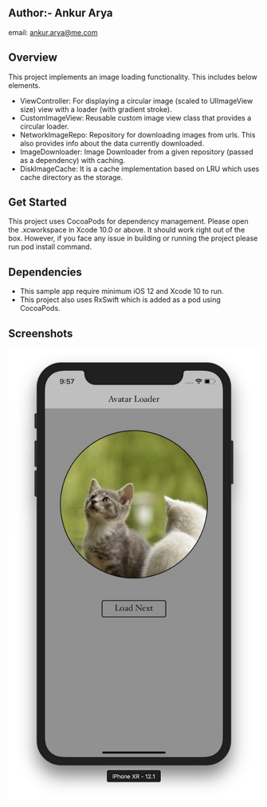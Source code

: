 ## Author:- Ankur Arya
email: <ankur.arya@me.com>

## Overview

This project implements an image loading functionality. This includes below elements.
- ViewController: For displaying a circular image (scaled to UIImageView size) view with a loader (with gradient stroke).
- CustomImageView: Reusable custom image view class that provides a circular loader.
- NetworkImageRepo: Repository for downloading images from urls. This also provides info about the data currently downloaded.
- ImageDownloader: Image Downloader from a given repository (passed as a dependency) with caching.
- DiskImageCache: It is a cache implementation based on LRU which uses cache directory as the storage.

## Get Started

This project uses CocoaPods for dependency management. Please open the .xcworkspace in Xcode 10.0 or above. It should work right out of the box.
However, if you face any issue in building or running the project please run pod install command.

## Dependencies

  - This sample app require minimum iOS 12 and Xcode 10 to run.
  - This project also uses RxSwift which is added as a pod using CocoaPods.

## Screenshots

![Interface](ImageLoader/UI.png)
